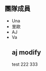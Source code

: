 <h2>團隊成員</h2>
<ul>
  <li>Una</li>
  <li>里歐</li> 
  <li>AJ</li>
  <li>Va</li>
  <h2>  aj modify </h2>
  test
  222
  333
</ul>

